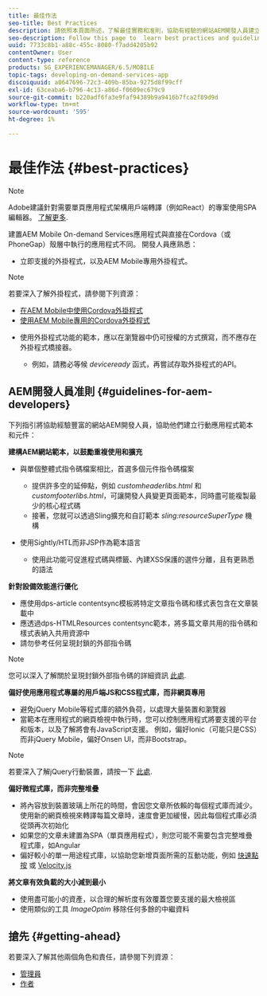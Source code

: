 ```yaml
---
title: 最佳作法
seo-title: Best Practices
description: 請依照本頁面所述，了解最佳實務和准則，協助有經驗的網站AEM開發人員建立行動應用程式範本和元件。
seo-description: Follow this page to  learn best practices and guidelines that will help experienced AEM developers for sites, who want to build mobile app templates and components.
uuid: 7733c8b1-a88c-455c-8080-f7add4205b92
contentOwner: User
content-type: reference
products: SG_EXPERIENCEMANAGER/6.5/MOBILE
topic-tags: developing-on-demand-services-app
discoiquuid: a0647696-72c3-409b-85ba-9275d8f99cff
exl-id: 63ceaba6-b796-4c13-a86d-f0609ec679c9
source-git-commit: b220adf6fa3e9faf94389b9a9416b7fca2f89d9d
workflow-type: tm+mt
source-wordcount: '595'
ht-degree: 1%

---
```


# 最佳作法 {#best-practices}

>[!NOTE]
>
>Adobe建議針對需要單頁應用程式架構用戶端轉譯（例如React）的專案使用SPA編輯器。 [了解更多](/help/sites-developing/spa-overview.md).

建置AEM Mobile On-demand Services應用程式與直接在Cordova（或PhoneGap）殼層中執行的應用程式不同。 開發人員應熟悉：

* 立即支援的外掛程式，以及AEM Mobile專用外掛程式。

>[!NOTE]
>
>若要深入了解外掛程式，請參閱下列資源：
>
>* [在AEM Mobile中使用Cordova外掛程式](https://helpx.adobe.com/digital-publishing-solution/help/cordova-api.html)
>* [使用AEM Mobile專用的Cordova外掛程式](https://helpx.adobe.com/digital-publishing-solution/help/app-runtime-api.html)
>


* 使用外掛程式功能的範本，應以在瀏覽器中仍可授權的方式撰寫，而不應存在外掛程式橋接器。

   * 例如，請務必等候 *deviceready* 函式，再嘗試存取外掛程式的API。

## AEM開發人員准則 {#guidelines-for-aem-developers}

下列指引將協助經驗豐富的網站AEM開發人員，協助他們建立行動應用程式範本和元件：

**建構AEM網站範本，以鼓勵重複使用和擴充**

* 與單個整體式指令碼檔案相比，首選多個元件指令碼檔案

   * 提供許多空的延伸點，例如 *customheaderlibs.html* 和 *customfooterlibs.html*，可讓開發人員變更頁面範本，同時盡可能複製最少的核心程式碼
   * 接著，您就可以透過Sling擴充和自訂範本 *sling:resourceSuperType* 機構

* 使用Sightly/HTL而非JSP作為範本語言

   * 使用此功能可促進程式碼與標籤、內建XSS保護的選件分離，且有更熟悉的語法

**針對設備效能進行優化**

* 應使用dps-article contentsync模板將特定文章指令碼和樣式表包含在文章裝載中
* 應透過dps-HTMLResources contentsync範本，將多篇文章共用的指令碼和樣式表納入共用資源中
* 請勿參考任何呈現封鎖的外部指令碼

>[!NOTE]
>
>您可以深入了解關於呈現封鎖外部指令碼的詳細資訊 [此處](https://developers.google.com/speed/docs/insights/BlockingJS).

**偏好使用應用程式專屬的用戶端JS和CSS程式庫，而非網頁專用**

* 避免jQuery Mobile等程式庫的額外負荷，以處理大量裝置和瀏覽器
* 當範本在應用程式的網頁檢視中執行時，您可以控制應用程式將要支援的平台和版本，以及了解將會有JavaScript支援。 例如，偏好Ionic（可能只是CSS）而非jQuery Mobile，偏好Onsen UI，而非Bootstrap。

>[!NOTE]
>
>若要深入了解jQuery行動裝置，請按一下 [此處](https://jquerymobile.com/browser-support/1.4/).

**偏好微程式庫，而非完整堆疊**

* 將內容放到裝置玻璃上所花的時間，會因您文章所依賴的每個程式庫而減少。 使用新的網頁檢視來轉譯每篇文章時，速度會更加緩慢，因此每個程式庫必須從頭再次初始化
* 如果您的文章未建置為SPA（單頁應用程式），則您可能不需要包含完整堆疊程式庫，如Angular
* 偏好較小的單一用途程式庫，以協助您新增頁面所需的互動功能，例如 [快速點按](https://github.com/ftlabs/fastclick) 或 [Velocity.js](https://velocityjs.org)

**將文章有效負載的大小減到最小**

* 使用盡可能小的資產，以合理的解析度有效覆蓋您要支援的最大檢視區
* 使用類似的工具 *ImageOptim* 移除任何多餘的中繼資料

## 搶先 {#getting-ahead}

若要深入了解其他兩個角色和責任，請參閱下列資源：

* [管理員](/help/mobile/aem-mobile.md)
* [作者](/help/mobile/aem-mobile-on-demand.md)
